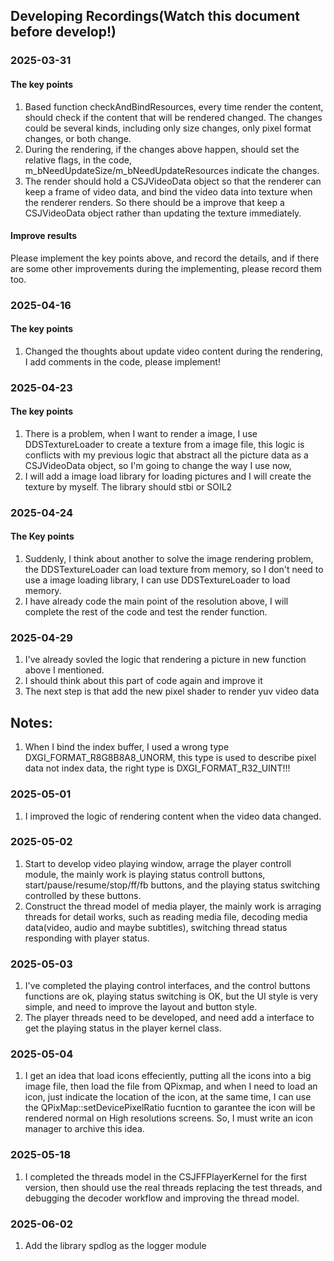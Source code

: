 ## Developing Recordings(Watch this document before develop!)

### 2025-03-31
#### The key points
1. Based function checkAndBindResources, every time render the content, should check if the content that will be rendered changed. The changes could be several kinds, including only size changes, only pixel format changes, or both change.
2. During the rendering, if the changes above happen, should set the relative flags, in the code, m_bNeedUpdateSize/m_bNeedUpdateResources indicate the changes.
3. The render should hold a CSJVideoData object so that the renderer can keep a frame of video data, and bind the video data into texture when the renderer renders. So there should be a improve that keep a CSJVideoData object rather than updating the texture immediately.

#### Improve results
Please implement the key points above, and record the details, and if there are some other improvements during the implementing, please record them too.

### 2025-04-16
#### The key points
1. Changed the thoughts about update video content during the rendering, I add comments in the code, please implement!

### 2025-04-23
#### The key points
1. There is a problem, when I want to render a image, I use DDSTextureLoader to create a texture from a image file, this logic is conflicts with my previous logic that abstract all the picture data as a CSJVideoData object, so I'm going to change the way I use now,
2. I will add a image load library for loading pictures and I will create the texture by myself. The library should stbi or SOIL2

### 2025-04-24
#### The Key points
1. Suddenly, I think about another to solve the image rendering problem, the DDSTextureLoader can load texture from memory, so I don't need to use a image loading library, I can use DDSTextureLoader to load memory.
2. I have already code the main point of the resolution above, I will complete the rest of the code and test the render function.

### 2025-04-29
1. I've already sovled the logic that rendering a picture in new function above I mentioned.
2. I should think about this part of code again and improve it
3. The next step is that add the new pixel shader to render yuv video data

## Notes:
1. When I bind the index buffer, I used a wrong type DXGI_FORMAT_R8G8B8A8_UNORM, this type is used to describe pixel data not index data, the right type is DXGI_FORMAT_R32_UINT!!!

### 2025-05-01
1. I improved the logic of rendering content when the video data changed.

### 2025-05-02
1. Start to develop video playing window, arrage the player controll module, the mainly work is playing status controll buttons, start/pause/resume/stop/ff/fb buttons, and the playing status switching controlled by these buttons.
2. Construct the thread model of media player, the mainly work is arraging threads for detail works, such as reading media file, decoding media data(video, audio and maybe subtitles), switching thread status responding with player status.

### 2025-05-03
1. I've completed the playing control interfaces, and the control buttons functions are ok, playing status switching is OK, but the UI style is very simple, and need to improve the layout and button style.
2. The player threads need to be developed, and need add a interface to get the playing status in the player kernel class.

### 2025-05-04
1. I get an idea that load icons effeciently, putting all the icons into a big image file, then load the file from QPixmap, and when I need to load an icon, just indicate the location of the icon, at the same time, I can use the QPixMap::setDevicePixelRatio fucntion to garantee the icon will be rendered normal on High resolutions screens. So, I must write an icon manager to archive this idea. 

### 2025-05-18
1. I completed the threads model in the CSJFFPlayerKernel for the first version, then should use the real threads replacing the test threads, and debugging the decoder workflow and improving the thread model.

### 2025-06-02
1. Add the library spdlog as the logger module